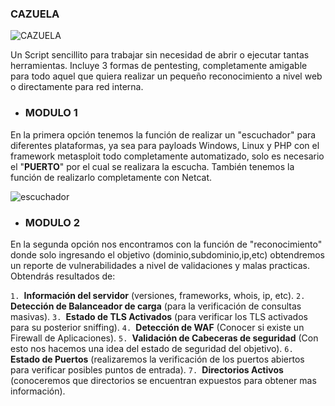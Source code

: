 ### CAZUELA

![CAZUELA](https://user-images.githubusercontent.com/59061779/94367297-0d407580-00de-11eb-94ae-a6b6ce39545b.png)

Un Script sencillito para trabajar sin necesidad de abrir o ejecutar tantas herramientas. Incluye 3 formas de pentesting, completamente amigable para todo aquel que quiera realizar un pequeño reconocimiento a nivel web o directamente para red interna.

- ### **MODULO 1** 
En la primera opción tenemos la función de realizar un "escuchador" para diferentes plataformas, ya sea para payloads Windows, Linux y PHP con el framework metasploit todo completamente automatizado, solo es necesario el "**PUERTO**" por el cual se realizara la escucha. También tenemos la función de realizarlo completamente con Netcat. 

![escuchador](https://user-images.githubusercontent.com/59061779/94367996-2519f880-00e2-11eb-9211-16f025a9f3ba.png)

- ### **MODULO 2** 
En la segunda opción nos encontramos con la función de "reconocimiento" donde solo ingresando el objetivo (dominio,subdominio,ip,etc) obtendremos un reporte de vulnerabilidades a nivel de validaciones y malas practicas. Obtendrás resultados de:

`1. `**Información del servidor** (versiones, frameworks, whois, ip, etc).
`2. `**Detección de Balanceador de carga** (para la verificación de consultas masivas).
`3. `**Estado de TLS Activados** (para verificar los TLS activados para su posterior sniffing).
`4. `**Detección de WAF** (Conocer si existe un Firewall de Aplicaciones).
`5. `**Validación de Cabeceras de seguridad** (Con esto nos hacemos una idea del estado de seguridad del objetivo).
`6. `**Estado de Puertos** (realizaremos la verificación de los puertos abiertos para verificar posibles puntos de entrada).
`7. `**Directorios Activos** (conoceremos que directorios se encuentran expuestos para obtener mas información).
